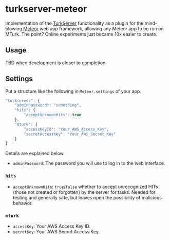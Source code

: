 turkserver-meteor
=================

Implementation of the [TurkServer](https://github.com/HarvardEconCS/TurkServer) functionality as a plugin for the mind-blowing [Meteor](http://www.meteor.com/) web app framework, allowing any Meteor app to be run on MTurk. The point? Online experiments just became 10x easier to create.

## Usage

TBD when development is closer to completion.

## Settings

Put a structure like the following in `Meteor.settings` of your app.

```js
"turkserver": {
    "adminPassword": "something",
    "hits": {
        "acceptUnknownHits": true
    },
    "mturk": {
        "accessKeyId": "Your_AWS_Access_Key",
        "secretAccessKey": "Your_AWS_Secret_Key"
    }
}
```

Details are explained below.

- `adminPassword`: The password you will use to log in to the web interface.

### `hits`

- `acceptUnknownHits`: `true`/`false` whether to accept unrecognized HITs (those not created or forgotten) by the server for tasks. Needed for testing and generally safe, but leaves open the possibility of malicious behavior.

### `mturk`

- `accessKey`: Your AWS Access Key ID.
- `secretKey`: Your AWS Secret Access Key.
